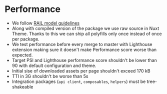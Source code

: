 # Performance

- We follow [RAIL model guidelines](https://developers.google.com/web/fundamentals/performance/rail#lighthouse) 
- Along with compiled version of the package we use raw source in Nuxt Theme. Thanks to this we can ship all polyfills only once instead of once per package.
- We test performance before every merge to master with Lighthouse extension making sure it doesn't make Performance score worse than expected.
- Target PSI and Lighthouse performance score shouldn't be lower than 90 with default configuration and theme.
- Initial sise of downloaded assets per page shouldn't exceed 170 kB
- TTI in 3G shouldn't be worse than 5s
- Integration packages (`api client`, `composables`, `helpers`) must be tree-shakeable


